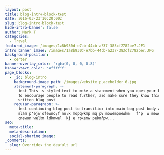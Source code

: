 ```yaml
---
layout: post
title: blog-intro-block-test
date: 2016-03-23T10:20:00Z
slug: blog-intro-block-test
hide-intro-banner: false
author: Mark T
categories:
  - Travel
featured_image: /images/1a8b930d-e7bb-44cb-a237-383cf2782be7.JPG
intro_banner_image: /images/1a8b930d-e7bb-44cb-a237-383cf2782be7.JPG
background-position:
  - center
banner-overlay_color: 'rgba(0, 0, 0, 0.8)'
banner-text_color: '#ffffff'
page_blocks:
  - _id: blog-intro
    background-image_path: /images/website_placeholder_6.jpg
    statement-paragraph: >-
      test This is styled text to make a statement when you open your bog post
      to encourage people to read further, and make sure they know this is a
      written blog post
    regular-paragraph: >-
      test continuing blog post to transition into main bog post body aksndl
      mlam p'ejw ofewno;f no;k mopqwkmp mq pw mowempoewkm   f'p  w mewop kneown
      onewon welkm ldkmwel  kj e rpkemw pekmfpw...
seo:
  meta-title:
  meta-description:
  social-sharing_image:
_comments:
  slug: Overrides the deafult url
---
```

